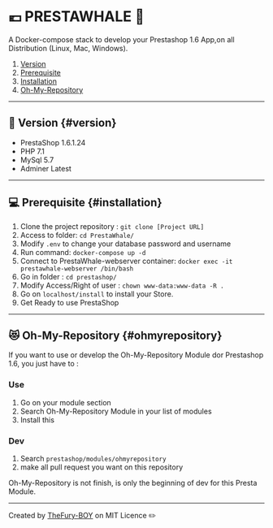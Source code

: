 # :euro: PRESTAWHALE :whale:

A Docker-compose stack to develop your Prestashop 1.6 App,on all Distribution (Linux, Mac, Windows).

1. [Version](#version)
2. [Prerequisite](#prerequisite)
3. [Installation](#installation)
4. [Oh-My-Repository](#ohmyrepository)

***

## :floppy_disk: Version {#version}

- PrestaShop 1.6.1.24
- PHP 7.1
- MySql 5.7
- Adminer Latest

***

## :computer: Prerequisite {#installation}

1. Clone the project repository : `git clone [Project URL]`
2. Access to folder: `cd PrestaWhale/`
3. Modify `.env` to change your database password and username
4. Run command: `docker-compose up -d`
5. Connect to PrestaWhale-webserver container: `docker exec -it prestawhale-webserver /bin/bash`
6. Go in folder : `cd prestashop/`
7. Modify Access/Right of user : `chown www-data:www-data -R .`
8. Go on `localhost/install` to install your Store.
9. Get Ready to use PrestaShop

***

## :heart_eyes_cat: Oh-My-Repository {#ohmyrepository}

If you want to use or develop the Oh-My-Repository Module dor Prestashop 1.6, you just have to :

### Use

1. Go on your module section
2. Search Oh-My-Repository Module in your list of modules
3. Install this

### Dev

1. Search `prestashop/modules/ohmyrepository`
2. make all pull request you want on this repository

Oh-My-Repository is not finish, is only the beginning of dev for this Presta Module.

***

Created by [TheFury-BOY](adriendudeck.online) on MIT Licence :pencil2: 
